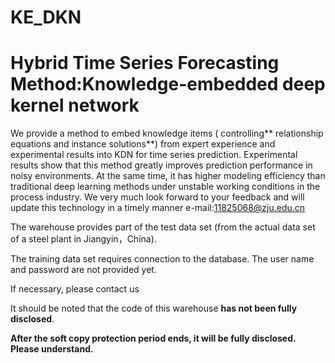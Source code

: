 # KE_DKN



<h1> Hybrid Time Series Forecasting Method:Knowledge-embedded deep kernel network </h1>

We provide a method to embed knowledge items ( controlling** relationship equations and instance solutions**) from expert experience and experimental results into KDN for time series prediction.
Experimental results show that this method greatly improves prediction performance in noisy environments. At the same time, it has higher modeling efficiency than traditional deep learning methods under unstable working conditions in the process industry. 
We very much look forward to your feedback and will update this technology in a timely manner
e-mail:11825068@zju.edu.cn


The warehouse provides part of the test data set (from the actual data set of a steel plant in Jiangyin，China). 

The training data set requires connection to the database. The user name and password are not provided yet. 

If necessary, please contact us 

It should be noted that the code of this warehouse **has not been fully disclosed**. 

**After the soft copy protection period ends, it will be fully disclosed. Please understand.**
